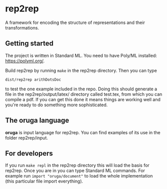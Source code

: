 # rep2rep

A framework for encoding the structure of representations and their transformations.

## Getting started

The project is written in Standard ML. You need to have Poly/ML installed: https://polyml.org/.

Build rep2rep by running `make` in the rep2rep directory. Then you can type
```
dist/rep2rep arithDotsDoc
```
to test the one example included in the repo. Doing this should generate a file in the rep2rep/output/latex/ directory called test.tex, from which you can compile a pdf. If you can get this done it means things are working well and you're ready to do something more sophisticated.

## The oruga language
**oruga** is input language for rep2rep. You can find examples of its use in the folder rep2rep/input.

## For developers
If you run `make repl` in the rep2rep directory this will load the basis for rep2rep. Once you are in you can type Standard ML commands. For example run `import "oruga/document"` to load the whole implementation (this particular file import everything).

